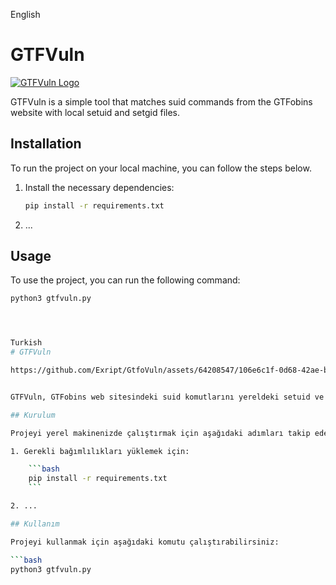 English
# GTFVuln

[![GTFVuln Logo](https://raw.githubusercontent.com/Exript/GtfoVuln/main/assets/logo.png)](https://gtfobins.github.io/)

GTFVuln is a simple tool that matches suid commands from the GTFobins website with local setuid and setgid files.

## Installation

To run the project on your local machine, you can follow the steps below.

1. Install the necessary dependencies:

    ```bash
    pip install -r requirements.txt
    ```

2. ...

## Usage

To use the project, you can run the following command:

```bash
python3 gtfvuln.py




Turkish
# GTFVuln

https://github.com/Exript/GtfoVuln/assets/64208547/106e6c1f-0d68-42ae-b81b-9dc87061c079


GTFVuln, GTFobins web sitesindeki suid komutlarını yereldeki setuid ve setgid dosyaları ile eşleştiren basit bir araçtır.

## Kurulum

Projeyi yerel makinenizde çalıştırmak için aşağıdaki adımları takip edebilirsiniz.

1. Gerekli bağımlılıkları yüklemek için:

    ```bash
    pip install -r requirements.txt
    ```

2. ...

## Kullanım

Projeyi kullanmak için aşağıdaki komutu çalıştırabilirsiniz:

```bash
python3 gtfvuln.py
